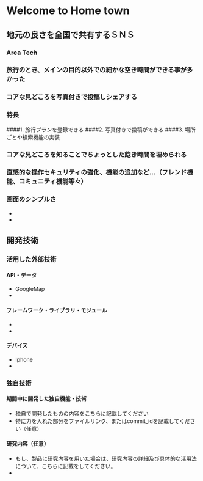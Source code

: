 # Welcome to Home town
## 地元の良さを全国で共有するＳＮＳ
### Area Tech

### 旅行のとき、メインの目的以外での細かな空き時間ができる事が多かった
### コアな見どころを写真付きで投稿しシェアする
### 特長
####1. 旅行プランを登録できる
####2. 写真付きで投稿ができる
####3. 場所ごとや検索機能の実装

### コアな見どころを知ることでちょっとした飽き時間を埋められる
### 直感的な操作セキュリティの強化、機能の追加など…（フレンド機能、コミュニティ機能等々）
### 画面のシンプルさ
* 
* 

## 開発技術
### 活用した外部技術
#### API・データ
* GoogleMap
* 

#### フレームワーク・ライブラリ・モジュール
* 
* 

#### デバイス
* Iphone
* 

### 独自技術
#### 期間中に開発した独自機能・技術
* 独自で開発したものの内容をこちらに記載してください
* 特に力を入れた部分をファイルリンク、またはcommit_idを記載してください（任意）

#### 研究内容（任意）
* もし、製品に研究内容を用いた場合は、研究内容の詳細及び具体的な活用法について、こちらに記載をしてください。
* 
